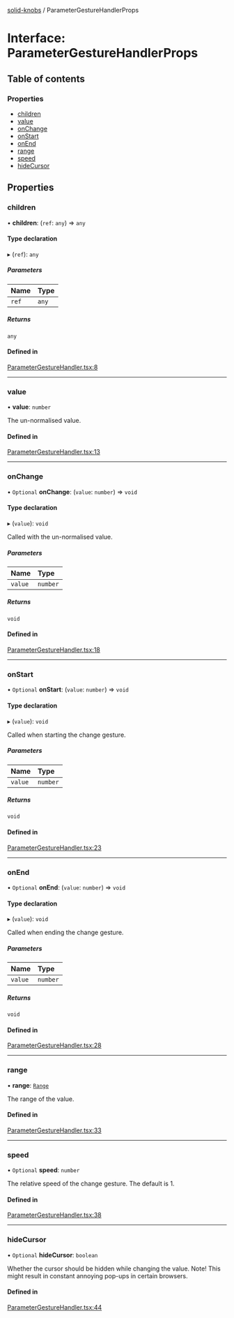 [solid-knobs](../README.md) / ParameterGestureHandlerProps

# Interface: ParameterGestureHandlerProps

## Table of contents

### Properties

- [children](ParameterGestureHandlerProps.md#children)
- [value](ParameterGestureHandlerProps.md#value)
- [onChange](ParameterGestureHandlerProps.md#onchange)
- [onStart](ParameterGestureHandlerProps.md#onstart)
- [onEnd](ParameterGestureHandlerProps.md#onend)
- [range](ParameterGestureHandlerProps.md#range)
- [speed](ParameterGestureHandlerProps.md#speed)
- [hideCursor](ParameterGestureHandlerProps.md#hidecursor)

## Properties

### children

• **children**: (`ref`: `any`) => `any`

#### Type declaration

▸ (`ref`): `any`

##### Parameters

| Name | Type |
| :------ | :------ |
| `ref` | `any` |

##### Returns

`any`

#### Defined in

[ParameterGestureHandler.tsx:8](https://github.com/tahti-studio/solid-parameter-controls/blob/750fd72/src/ParameterGestureHandler.tsx#L8)

___

### value

• **value**: `number`

The un-normalised value.

#### Defined in

[ParameterGestureHandler.tsx:13](https://github.com/tahti-studio/solid-parameter-controls/blob/750fd72/src/ParameterGestureHandler.tsx#L13)

___

### onChange

• `Optional` **onChange**: (`value`: `number`) => `void`

#### Type declaration

▸ (`value`): `void`

Called with the un-normalised value.

##### Parameters

| Name | Type |
| :------ | :------ |
| `value` | `number` |

##### Returns

`void`

#### Defined in

[ParameterGestureHandler.tsx:18](https://github.com/tahti-studio/solid-parameter-controls/blob/750fd72/src/ParameterGestureHandler.tsx#L18)

___

### onStart

• `Optional` **onStart**: (`value`: `number`) => `void`

#### Type declaration

▸ (`value`): `void`

Called when starting the change gesture.

##### Parameters

| Name | Type |
| :------ | :------ |
| `value` | `number` |

##### Returns

`void`

#### Defined in

[ParameterGestureHandler.tsx:23](https://github.com/tahti-studio/solid-parameter-controls/blob/750fd72/src/ParameterGestureHandler.tsx#L23)

___

### onEnd

• `Optional` **onEnd**: (`value`: `number`) => `void`

#### Type declaration

▸ (`value`): `void`

Called when ending the change gesture.

##### Parameters

| Name | Type |
| :------ | :------ |
| `value` | `number` |

##### Returns

`void`

#### Defined in

[ParameterGestureHandler.tsx:28](https://github.com/tahti-studio/solid-parameter-controls/blob/750fd72/src/ParameterGestureHandler.tsx#L28)

___

### range

• **range**: [`Range`](../README.md#range)

The range of the value.

#### Defined in

[ParameterGestureHandler.tsx:33](https://github.com/tahti-studio/solid-parameter-controls/blob/750fd72/src/ParameterGestureHandler.tsx#L33)

___

### speed

• `Optional` **speed**: `number`

The relative speed of the change gesture. The default is 1.

#### Defined in

[ParameterGestureHandler.tsx:38](https://github.com/tahti-studio/solid-parameter-controls/blob/750fd72/src/ParameterGestureHandler.tsx#L38)

___

### hideCursor

• `Optional` **hideCursor**: `boolean`

Whether the cursor should be hidden while changing the value.
Note! This might result in constant annoying pop-ups in certain browsers.

#### Defined in

[ParameterGestureHandler.tsx:44](https://github.com/tahti-studio/solid-parameter-controls/blob/750fd72/src/ParameterGestureHandler.tsx#L44)
